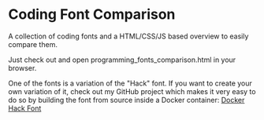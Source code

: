 # Coding Font Comparison

A collection of coding fonts and a HTML/CSS/JS based overview to easily compare them.

Just check out and open programming_fonts_comparison.html in your browser.

One of the fonts is a variation of the "Hack" font. If you want to create your own variation of it, check out my GitHub project which makes it very easy to do so by building the font from source inside a Docker container: [Docker Hack Font](https://github.com/CodingMarkus/DockerHackFont)
